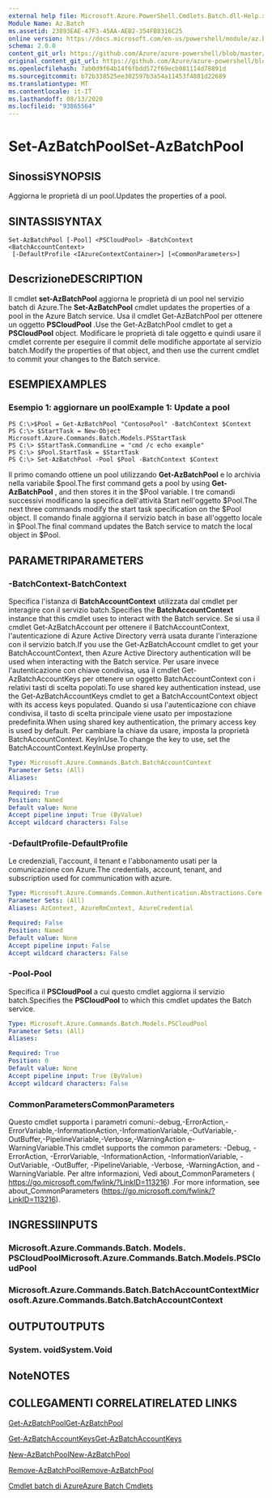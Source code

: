 ```yaml
---
external help file: Microsoft.Azure.PowerShell.Cmdlets.Batch.dll-Help.xml
Module Name: Az.Batch
ms.assetid: 23893EAE-47F3-45AA-AEB2-354FB8316C25
online version: https://docs.microsoft.com/en-us/powershell/module/az.batch/set-azbatchpool
schema: 2.0.0
content_git_url: https://github.com/Azure/azure-powershell/blob/master/src/Batch/Batch/help/Set-AzBatchPool.md
original_content_git_url: https://github.com/Azure/azure-powershell/blob/master/src/Batch/Batch/help/Set-AzBatchPool.md
ms.openlocfilehash: 7ab0d9f64b14f6fbdd572f69ecb081114d78891d
ms.sourcegitcommit: b72b338525ee302597b3a54a11453f4881d22689
ms.translationtype: MT
ms.contentlocale: it-IT
ms.lasthandoff: 08/13/2020
ms.locfileid: "93865564"
---
```

# <span data-ttu-id="0a9f3-101">Set-AzBatchPool</span><span class="sxs-lookup"><span data-stu-id="0a9f3-101">Set-AzBatchPool</span></span>

## <span data-ttu-id="0a9f3-102">Sinossi</span><span class="sxs-lookup"><span data-stu-id="0a9f3-102">SYNOPSIS</span></span>
<span data-ttu-id="0a9f3-103">Aggiorna le proprietà di un pool.</span><span class="sxs-lookup"><span data-stu-id="0a9f3-103">Updates the properties of a pool.</span></span>

## <span data-ttu-id="0a9f3-104">SINTASSI</span><span class="sxs-lookup"><span data-stu-id="0a9f3-104">SYNTAX</span></span>

```
Set-AzBatchPool [-Pool] <PSCloudPool> -BatchContext <BatchAccountContext>
 [-DefaultProfile <IAzureContextContainer>] [<CommonParameters>]
```

## <span data-ttu-id="0a9f3-105">Descrizione</span><span class="sxs-lookup"><span data-stu-id="0a9f3-105">DESCRIPTION</span></span>
<span data-ttu-id="0a9f3-106">Il cmdlet **set-AzBatchPool** aggiorna le proprietà di un pool nel servizio batch di Azure.</span><span class="sxs-lookup"><span data-stu-id="0a9f3-106">The **Set-AzBatchPool** cmdlet updates the properties of a pool in the Azure Batch service.</span></span>
<span data-ttu-id="0a9f3-107">Usa il cmdlet Get-AzBatchPool per ottenere un oggetto **PSCloudPool** .</span><span class="sxs-lookup"><span data-stu-id="0a9f3-107">Use the Get-AzBatchPool cmdlet to get a **PSCloudPool** object.</span></span>
<span data-ttu-id="0a9f3-108">Modificare le proprietà di tale oggetto e quindi usare il cmdlet corrente per eseguire il commit delle modifiche apportate al servizio batch.</span><span class="sxs-lookup"><span data-stu-id="0a9f3-108">Modify the properties of that object, and then use the current cmdlet to commit your changes to the Batch service.</span></span>

## <span data-ttu-id="0a9f3-109">ESEMPI</span><span class="sxs-lookup"><span data-stu-id="0a9f3-109">EXAMPLES</span></span>

### <span data-ttu-id="0a9f3-110">Esempio 1: aggiornare un pool</span><span class="sxs-lookup"><span data-stu-id="0a9f3-110">Example 1: Update a pool</span></span>
```
PS C:\>$Pool = Get-AzBatchPool "ContosoPool" -BatchContext $Context
PS C:\> $StartTask = New-Object Microsoft.Azure.Commands.Batch.Models.PSStartTask
PS C:\> $StartTask.CommandLine = "cmd /c echo example"
PS C:\> $Pool.StartTask = $StartTask
PS C:\> Set-AzBatchPool -Pool $Pool -BatchContext $Context
```

<span data-ttu-id="0a9f3-111">Il primo comando ottiene un pool utilizzando **Get-AzBatchPool** e lo archivia nella variabile $pool.</span><span class="sxs-lookup"><span data-stu-id="0a9f3-111">The first command gets a pool by using **Get-AzBatchPool** , and then stores it in the $Pool variable.</span></span>
<span data-ttu-id="0a9f3-112">I tre comandi successivi modificano la specifica dell'attività Start nell'oggetto $Pool.</span><span class="sxs-lookup"><span data-stu-id="0a9f3-112">The next three commands modify the start task specification on the $Pool object.</span></span>
<span data-ttu-id="0a9f3-113">Il comando finale aggiorna il servizio batch in base all'oggetto locale in $Pool.</span><span class="sxs-lookup"><span data-stu-id="0a9f3-113">The final command updates the Batch service to match the local object in $Pool.</span></span>

## <span data-ttu-id="0a9f3-114">PARAMETRI</span><span class="sxs-lookup"><span data-stu-id="0a9f3-114">PARAMETERS</span></span>

### <span data-ttu-id="0a9f3-115">-BatchContext</span><span class="sxs-lookup"><span data-stu-id="0a9f3-115">-BatchContext</span></span>
<span data-ttu-id="0a9f3-116">Specifica l'istanza di **BatchAccountContext** utilizzata dal cmdlet per interagire con il servizio batch.</span><span class="sxs-lookup"><span data-stu-id="0a9f3-116">Specifies the **BatchAccountContext** instance that this cmdlet uses to interact with the Batch service.</span></span>
<span data-ttu-id="0a9f3-117">Se si usa il cmdlet Get-AzBatchAccount per ottenere il BatchAccountContext, l'autenticazione di Azure Active Directory verrà usata durante l'interazione con il servizio batch.</span><span class="sxs-lookup"><span data-stu-id="0a9f3-117">If you use the Get-AzBatchAccount cmdlet to get your BatchAccountContext, then Azure Active Directory authentication will be used when interacting with the Batch service.</span></span> <span data-ttu-id="0a9f3-118">Per usare invece l'autenticazione con chiave condivisa, usa il cmdlet Get-AzBatchAccountKeys per ottenere un oggetto BatchAccountContext con i relativi tasti di scelta popolati.</span><span class="sxs-lookup"><span data-stu-id="0a9f3-118">To use shared key authentication instead, use the Get-AzBatchAccountKeys cmdlet to get a BatchAccountContext object with its access keys populated.</span></span> <span data-ttu-id="0a9f3-119">Quando si usa l'autenticazione con chiave condivisa, il tasto di scelta principale viene usato per impostazione predefinita.</span><span class="sxs-lookup"><span data-stu-id="0a9f3-119">When using shared key authentication, the primary access key is used by default.</span></span> <span data-ttu-id="0a9f3-120">Per cambiare la chiave da usare, imposta la proprietà BatchAccountContext. KeyInUse.</span><span class="sxs-lookup"><span data-stu-id="0a9f3-120">To change the key to use, set the BatchAccountContext.KeyInUse property.</span></span>

```yaml
Type: Microsoft.Azure.Commands.Batch.BatchAccountContext
Parameter Sets: (All)
Aliases:

Required: True
Position: Named
Default value: None
Accept pipeline input: True (ByValue)
Accept wildcard characters: False
```

### <span data-ttu-id="0a9f3-121">-DefaultProfile</span><span class="sxs-lookup"><span data-stu-id="0a9f3-121">-DefaultProfile</span></span>
<span data-ttu-id="0a9f3-122">Le credenziali, l'account, il tenant e l'abbonamento usati per la comunicazione con Azure.</span><span class="sxs-lookup"><span data-stu-id="0a9f3-122">The credentials, account, tenant, and subscription used for communication with azure.</span></span>

```yaml
Type: Microsoft.Azure.Commands.Common.Authentication.Abstractions.Core.IAzureContextContainer
Parameter Sets: (All)
Aliases: AzContext, AzureRmContext, AzureCredential

Required: False
Position: Named
Default value: None
Accept pipeline input: False
Accept wildcard characters: False
```

### <span data-ttu-id="0a9f3-123">-Pool</span><span class="sxs-lookup"><span data-stu-id="0a9f3-123">-Pool</span></span>
<span data-ttu-id="0a9f3-124">Specifica il **PSCloudPool** a cui questo cmdlet aggiorna il servizio batch.</span><span class="sxs-lookup"><span data-stu-id="0a9f3-124">Specifies the **PSCloudPool** to which this cmdlet updates the Batch service.</span></span>

```yaml
Type: Microsoft.Azure.Commands.Batch.Models.PSCloudPool
Parameter Sets: (All)
Aliases:

Required: True
Position: 0
Default value: None
Accept pipeline input: True (ByValue)
Accept wildcard characters: False
```

### <span data-ttu-id="0a9f3-125">CommonParameters</span><span class="sxs-lookup"><span data-stu-id="0a9f3-125">CommonParameters</span></span>
<span data-ttu-id="0a9f3-126">Questo cmdlet supporta i parametri comuni:-debug,-ErrorAction,-ErrorVariable,-InformationAction,-InformationVariable,-OutVariable,-OutBuffer,-PipelineVariable,-Verbose,-WarningAction e-WarningVariable.</span><span class="sxs-lookup"><span data-stu-id="0a9f3-126">This cmdlet supports the common parameters: -Debug, -ErrorAction, -ErrorVariable, -InformationAction, -InformationVariable, -OutVariable, -OutBuffer, -PipelineVariable, -Verbose, -WarningAction, and -WarningVariable.</span></span> <span data-ttu-id="0a9f3-127">Per altre informazioni, Vedi about_CommonParameters ( https://go.microsoft.com/fwlink/?LinkID=113216) .</span><span class="sxs-lookup"><span data-stu-id="0a9f3-127">For more information, see about_CommonParameters (https://go.microsoft.com/fwlink/?LinkID=113216).</span></span>

## <span data-ttu-id="0a9f3-128">INGRESSI</span><span class="sxs-lookup"><span data-stu-id="0a9f3-128">INPUTS</span></span>

### <span data-ttu-id="0a9f3-129">Microsoft.Azure.Commands.Batch. Models. PSCloudPool</span><span class="sxs-lookup"><span data-stu-id="0a9f3-129">Microsoft.Azure.Commands.Batch.Models.PSCloudPool</span></span>

### <span data-ttu-id="0a9f3-130">Microsoft.Azure.Commands.Batch.BatchAccountContext</span><span class="sxs-lookup"><span data-stu-id="0a9f3-130">Microsoft.Azure.Commands.Batch.BatchAccountContext</span></span>

## <span data-ttu-id="0a9f3-131">OUTPUT</span><span class="sxs-lookup"><span data-stu-id="0a9f3-131">OUTPUTS</span></span>

### <span data-ttu-id="0a9f3-132">System. void</span><span class="sxs-lookup"><span data-stu-id="0a9f3-132">System.Void</span></span>

## <span data-ttu-id="0a9f3-133">Note</span><span class="sxs-lookup"><span data-stu-id="0a9f3-133">NOTES</span></span>

## <span data-ttu-id="0a9f3-134">COLLEGAMENTI CORRELATI</span><span class="sxs-lookup"><span data-stu-id="0a9f3-134">RELATED LINKS</span></span>

[<span data-ttu-id="0a9f3-135">Get-AzBatchPool</span><span class="sxs-lookup"><span data-stu-id="0a9f3-135">Get-AzBatchPool</span></span>](./Get-AzBatchPool.md)

[<span data-ttu-id="0a9f3-136">Get-AzBatchAccountKeys</span><span class="sxs-lookup"><span data-stu-id="0a9f3-136">Get-AzBatchAccountKeys</span></span>](./Get-AzBatchAccountKey.md)

[<span data-ttu-id="0a9f3-137">New-AzBatchPool</span><span class="sxs-lookup"><span data-stu-id="0a9f3-137">New-AzBatchPool</span></span>](./New-AzBatchPool.md)

[<span data-ttu-id="0a9f3-138">Remove-AzBatchPool</span><span class="sxs-lookup"><span data-stu-id="0a9f3-138">Remove-AzBatchPool</span></span>](./Remove-AzBatchPool.md)

[<span data-ttu-id="0a9f3-139">Cmdlet batch di Azure</span><span class="sxs-lookup"><span data-stu-id="0a9f3-139">Azure Batch Cmdlets</span></span>](/powershell/module/az.batch)


